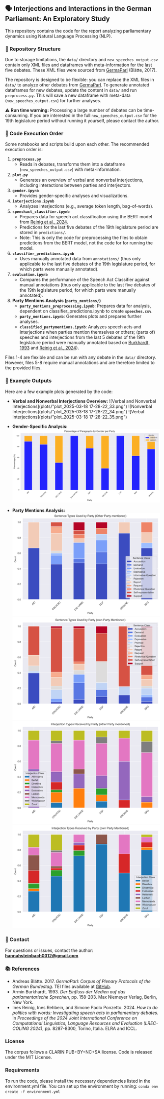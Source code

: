 ## 🗣️ Interjections and Interactions in the German Parliament: An Exploratory Study 

This repository contains the code for the report analyzing parliamentary dynamics using Natural Language Processing (NLP).

### 📂 Repository Structure
Due to storage limitations, the `data/` directory and `new_speeches_output.csv` contain only XML files and dataframes with meta-information for the last five debates. These XML files were sourced from [GermaParl](https://github.com/PolMine/GermaParlTEI) (Blätte, 2017).

The repository is designed to be flexible: you can replace the XML files in `data/` to analyze other debates from [GermaParl](https://github.com/PolMine/GermaParlTEI). To generate annotated dataframes for new debates, update the content in `data/` and run `preprocess.py`. This will save a new dataframe with meta-data (`new_speeches_output.csv`) for further analyses.

⚠ **Run time warning:** Processing a large number of debates can be time-consuming. If you are interested in the full `new_speeches_output.csv` for the 19th legislature period without running it yourself, please contact the author.

### 📝 Code Execution Order
Some notebooks and scripts build upon each other. The recommended execution order is:

1. **`preprocess.py`**
   - Reads in debates, transforms them into a dataframe (`new_speeches_output.csv`) with meta-information.
2. **`plot.py`**
   - Generates an overview of verbal and nonverbal interjections, including interactions between parties and interjectors.
3. **`gender.ipynb`**
   - Provides gender-specific analyses and visualizations.
4. **`interjections.ipynb`**
   - Analyzes interjections (e.g., average token length, bag-of-words).
5. **`speechact_classifier.ipynb`**
   - Prepares data for speech act classification using the BERT model from [Reinig et al., 2024](https://github.com/umanlp/speechact/tree/main).
   - Predictions for the last five debates of the 19th legislature period are stored in `predictions/`.
   - Note: This is only the code for preprocessing the files to obtain predictions from the BERT model, not the code for for running the model.
6. **`classifier_predictions.ipynb`**
   - Uses manually annotated data from `annotations/` (thus only applicable to the last five debates of the 19th legislature period, for which parts were manually annotated).
7. **`evaluation.ipynb`**
   - Compares the performance of the Speech Act Classifier against manual annotations (thus only applicable to the last five debates of the 19th legislature period, for which parts were manually annotated).
8. **Party Mentions Analysis (`party_mentions/`)**
   - **`party_mentions_preprocessing.ipynb`**: Prepares data for analysis, dependent on classifier_predictions.ipynb to create **`speeches.csv`**.
   - **`party_mentions.ipynb`**: Generates plots and prepares further analyses.
   - **`classified_partymentions.ipynb`**: Analyzes speech acts and interjections when parties mention themselves or others; (parts of) speeches and interjections from the last 5 debates of the 19th legislature period were manually annotated based on [Burkhardt, 1993](#references) and [Reinig et al., 2024](#references)).

Files 1-4 are flexible and can be run with any debate in the `data/` directory. However, files 5-8 require manual annotations and are therefore limited to the provided files. 

### 📸 Example Outputs
Here are a few example plots generated by the code:

- **Verbal and Nonverbal Interjections Overview:**
  ![Verbal and Nonverbal Interjections](plots/"plot_2025-03-18 17-28-22_33.png")
  ![Nonverbal Interjections](plots/"plot_2025-03-18 17-28-22_34.png")
  ![Verbal Interjections](plots/"plot_2025-03-18 17-28-22_35.png")

- **Gender-Specific Analysis:**
  ![Gender Analysis](plots/gender.png)

- **Party Mentions Analysis:**
  ![Party Mentions](party_mentions/plots/sentence_types_used_other_party_mentioned.png)
  ![Party Mentions](party_mentions/plots/sentence_types_used_own_party_mentioned.png)
  ![Party Mentions](party_mentions/plots/interjection_types_received_other_party_mentioned.png)
  ![Party Mentions](party_mentions/plots/interjection_types_received_own_party_mentioned.png)


### 📧 Contact
For questions or issues, contact the author: **hannahsteinbach0312@gmail.com**.

### 📚 References
- Andreas Blätte. 2017. *GermaParl: Corpus of Plenary Protocols of the German Bundestag.* TEI files available at [GitHub](https://github.com/PolMine/GermaParlTEI).
- Armin Burkhardt. 1993. *Der Einfluss der Medien auf das parlamentarische Sprechen*, pp. 158-203. Max Niemeyer Verlag, Berlin, New York.
- Ines Reinig, Ines Rehbein, and Simone Paolo Ponzetto. 2024. *How to do politics with words: Investigating speech acts in parliamentary debates.* In *Proceedings of the 2024 Joint International Conference on Computational Linguistics, Language Resources and Evaluation (LREC-COLING 2024)*, pp. 8287-8300, Torino, Italia. ELRA and ICCL.

###  License
The corpus follows a CLARIN PUB+BY+NC+SA license. Code is released under the MIT License.

### Requirements
To run the code, please install the necessary dependencies listed in the environment.yml file. You can set up the environment by running:
`conda env create -f environment.yml`

